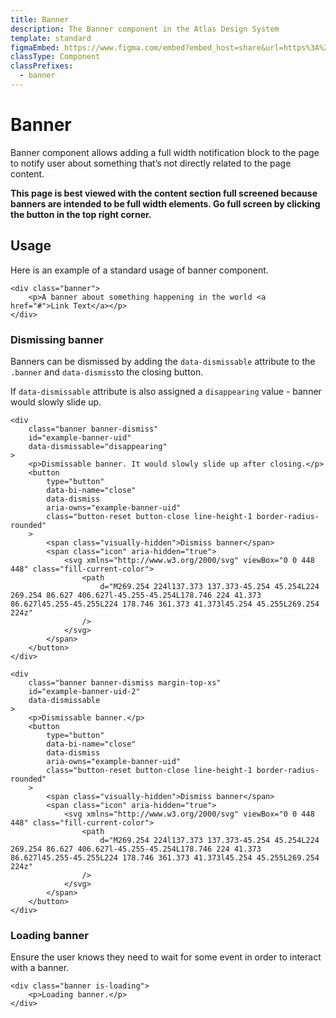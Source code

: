 ```yaml
---
title: Banner
description: The Banner component in the Atlas Design System
template: standard
figmaEmbed: https://www.figma.com/embed?embed_host=share&url=https%3A%2F%2Fwww.figma.com%2Ffile%2FuVA2amRR71yJZ0GS6RI6zL%2F%25F0%259F%258C%259E-Atlas-Design-Library%3Fnode-id%3D1002%253A7106%26t%3DWU64bU98uaT1nU7A-1
classType: Component
classPrefixes:
  - banner
---
```


# Banner

Banner component allows adding a full width notification block to the page to notify user about something that’s not directly related to the page content.

**This page is best viewed with the content section full screened because banners are intended to be full width elements. Go full screen by clicking the button in the top right corner.**

## Usage

Here is an example of a standard usage of banner component.

```html-no-indent
<div class="banner">
	<p>A banner about something happening in the world <a href="#">Link Text</a></p>
</div>
```

### Dismissing banner

Banners can be dismissed by adding the `data-dismissable` attribute to the `.banner` and `data-dismiss`to the closing button.

If `data-dismissable` attribute is also assigned a `disappearing` value - banner would slowly slide up.

```html-no-indent
<div
	class="banner banner-dismiss"
	id="example-banner-uid"
	data-dismissable="disappearing"
>
	<p>Dismissable banner. It would slowly slide up after closing.</p>
	<button
		type="button"
		data-bi-name="close"
		data-dismiss
		aria-owns="example-banner-uid"
		class="button-reset button-close line-height-1 border-radius-rounded"
	>
		<span class="visually-hidden">Dismiss banner</span>
		<span class="icon" aria-hidden="true">
			<svg xmlns="http://www.w3.org/2000/svg" viewBox="0 0 448 448" class="fill-current-color">
				<path
					d="M269.254 224l137.373 137.373-45.254 45.254L224 269.254 86.627 406.627l-45.255-45.254L178.746 224 41.373 86.627l45.255-45.255L224 178.746 361.373 41.373l45.254 45.255L269.254 224z"
				/>
			</svg>
		</span>
	</button>
</div>

<div
	class="banner banner-dismiss margin-top-xs"
	id="example-banner-uid-2"
	data-dismissable
>
    <p>Dismissable banner.</p>
	<button
		type="button"
		data-bi-name="close"
		data-dismiss
		aria-owns="example-banner-uid"
		class="button-reset button-close line-height-1 border-radius-rounded"
	>
		<span class="visually-hidden">Dismiss banner</span>
		<span class="icon" aria-hidden="true">
			<svg xmlns="http://www.w3.org/2000/svg" viewBox="0 0 448 448" class="fill-current-color">
				<path
					d="M269.254 224l137.373 137.373-45.254 45.254L224 269.254 86.627 406.627l-45.255-45.254L178.746 224 41.373 86.627l45.255-45.255L224 178.746 361.373 41.373l45.254 45.255L269.254 224z"
				/>
			</svg>
		</span>
	</button>
</div>
```

### Loading banner

Ensure the user knows they need to wait for some event in order to interact with a banner.

```html-no-indent
<div class="banner is-loading">
	<p>Loading banner.</p>
</div>
```

